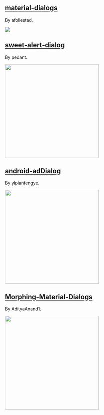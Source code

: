 
## [material-dialogs](https://github.com/afollestad/material-dialogs)

By afollestad.

![](https://raw.githubusercontent.com/afollestad/material-dialogs/master/art/readmeshowcase.png)

## [sweet-alert-dialog](https://github.com/pedant/sweet-alert-dialog)

By pedant.

<img src="https://github.com/pedant/sweet-alert-dialog/raw/master/change_type.gif" height="300"/>

## [android-adDialog](https://github.com/yipianfengye/android-adDialog)

By yipianfengye.

<img src="https://github.com/yipianfengye/android-adDialog/raw/master/images/ezgif.com-video-to-gif1.gif" height="300"/>

## [Morphing-Material-Dialogs](https://github.com/AdityaAnand1/Morphing-Material-Dialogs)

By AdityaAnand1.

<img src="https://github.com/AdityaAnand1/Morphing-Material-Dialogs/raw/master/screenies/1.gif" height="300"/>


